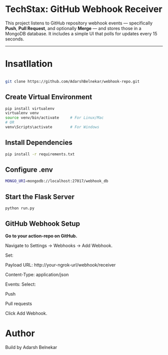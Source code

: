 #  TechStax: GitHub Webhook Receiver 

This project listens to GitHub repository webhook events — specifically **Push**, **Pull Request**, and optionally **Merge** — and stores those in a MongoDB database. It includes a simple UI that polls for updates every 15 seconds.

---

#  Insatllation
```bash

git clone https://github.com/AdarshBelnekar/webhook-repo.git
```
## Create Virtual Environment
```bash
pip install virtualenv
virtualenv venv
source venv/bin/activate     # For Linux/Mac
# OR
venv\Scripts\activate        # For Windows
```
##  Install Dependencies
```bash
pip install -r requirements.txt
```
## Configure .env
```bash
MONGO_URI=mongodb://localhost:27017/webhook_db
```
## Start the Flask Server
```bash
python run.py
```
## GitHub Webhook Setup
**Go to your action-repo on GitHub.**

Navigate to Settings → Webhooks → Add Webhook.

Set:

Payload URL: http://your-ngrok-url/webhook/receiver

Content-Type: application/json

Events: Select:

Push

Pull requests

Click Add Webhook.

# Author
Build by Adarsh Belnekar



